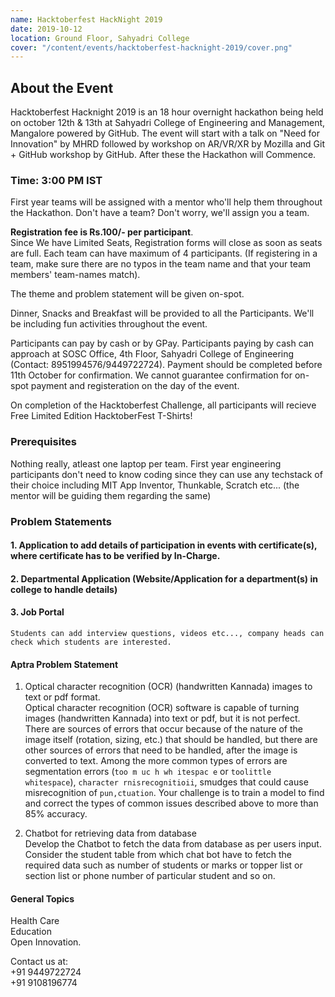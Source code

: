 ```yaml
---
name: Hacktoberfest HackNight 2019
date: 2019-10-12
location: Ground Floor, Sahyadri College
cover: "/content/events/hacktoberfest-hacknight-2019/cover.png"
---
```


## About the Event

Hacktoberfest Hacknight 2019 is an 18 hour overnight hackathon being held on october 12th & 13th at Sahyadri College of Engineering and Management, Mangalore powered by GitHub. The event will start with a talk on "Need for Innovation" by MHRD followed by workshop on AR/VR/XR by Mozilla and Git + GitHub workshop by GitHub. After these the Hackathon will Commence.

### Time: 3:00 PM IST

First year teams will be assigned with a mentor who'll help them throughout the Hackathon. Don't have a team? Don't worry, we'll assign you a team.

<b>Registration fee is Rs.100/- per participant</b>.<br /> Since We have Limited Seats, Registration forms will close as soon as seats are full. Each team can have maximum of 4 participants. (If registering in a team, make sure there are no typos in the team name and that your team members' team-names match).

The theme and problem statement will be given on-spot.

Dinner, Snacks and Breakfast will be provided to all the Participants. We'll be including fun activities throughout the event.

Participants can pay by cash or by
GPay. Participants paying by cash can approach at SOSC Office, 4th Floor, Sahyadri College of Engineering (Contact: 8951994576/9449722724). Payment should be completed before 11th October for confirmation. We cannot guarantee confirmation for on-spot payment and registeration on the day of the event.

On completion of the Hacktoberfest Challenge, all participants will recieve Free Limited Edition HacktoberFest T-Shirts!

### Prerequisites

Nothing really, atleast one laptop per team. First year engineering participants don't need to know coding since they can use any techstack of their choice including MIT App Inventor, Thunkable, Scratch etc... (the mentor will be guiding them regarding the same)

### Problem Statements

#### 1. Application to add details of participation in events with certificate(s), where certificate has to be verified by In-Charge.

#### 2. Departmental Application (Website/Application for a department(s) in college to handle details)

#### 3. Job Portal

    Students can add interview questions, videos etc..., company heads can check which students are interested.

#### Aptra Problem Statement

1. Optical character recognition (OCR) (handwritten Kannada) images to text or pdf
   format. <br />
   Optical character recognition (OCR) software is capable of turning images (handwritten
   Kannada) into text or pdf, but it is not perfect. There are sources of errors that occur because of
   the nature of the image itself (rotation, sizing, etc.) that should be handled, but there are other
   sources of errors that need to be handled, after the image is converted to text. Among the more
   common types of errors are segmentation errors (`too m uc h wh itespac e` or `toolittle
whitespace`), `character rnisrecognitioii`, smudges that could cause misrecognition of
   `pun,ctuation`.
   Your challenge is to train a model to find and correct the types of common issues described
   above to more than 85% accuracy.

2. Chatbot for retrieving data from database <br />
   Develop the Chatbot to fetch the data from database as per users input. Consider the student
   table from which chat bot have to fetch the required data such as number of students or marks or
   topper list or section list or phone number of particular student and so on.

#### General Topics

Health Care <br />
Education <br />
Open Innovation.

Contact us at:<br />
+91 9449722724<br />
+91 9108196774

